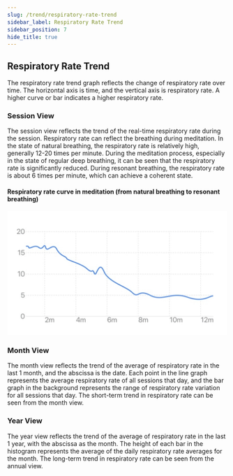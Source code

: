 ```yaml
---
slug: /trend/respiratory-rate-trend
sidebar_label: Respiratory Rate Trend
sidebar_position: 7
hide_title: true
---
```


## Respiratory Rate Trend

The respiratory rate trend graph reflects the change of respiratory rate over time. The horizontal axis is time, and the vertical axis is respiratory rate. A higher curve or bar indicates a higher respiratory rate.

### Session View

The session view reflects the trend of the real-time respiratory rate during the session. Respiratory rate can reflect the breathing during meditation. In the state of natural breathing, the respiratory rate is relatively high, generally 12-20 times per minute. During the meditation process, especially in the state of regular deep breathing, it can be seen that the respiratory rate is significantly reduced. During resonant breathing, the respiratory rate is about 6 times per minute, which can achieve a coherent state.

#### Respiratory rate curve in meditation (from natural breathing to resonant breathing)
![Respiratory rate curve in meditation (from natural breathing to resonant breathing)](ImagesL/21.PNG)

### Month View

The month view reflects the trend of the average of respiratory rate in the last 1 month, and the abscissa is the date. Each point in the line graph represents the average respiratory rate of all sessions that day, and the bar graph in the background represents the range of respiratory rate variation for all sessions that day. The short-term trend in respiratory rate can be seen from the month view.

### Year View

The year view reflects the trend of the average of respiratory rate in the last 1 year, with the abscissa as the month. The height of each bar in the histogram represents the average of the daily respiratory rate averages for the month. The long-term trend in respiratory rate can be seen from the annual view.